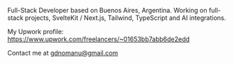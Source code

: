 Full-Stack Developer based on Buenos Aires, Argentina. Working on full-stack projects, SvelteKit / Next.js, Tailwind, TypeScript and AI integrations.

My Upwork profile: https://www.upwork.com/freelancers/~01653bb7abb6de2edd

Contact me at gdnomanu@gmail.com

